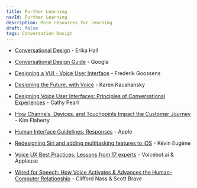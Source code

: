 ```yaml
---
title: Further Learning
navId: Further Learning
description: More resources for learning
draft: false
tags: Conversation Design
---
```


- [Conversational Design](https://www.amazon.com/Conversational-Design-Erika-Hall/dp/1937557677) - Erika Hall

- [Conversational Design Guide](https://developers.google.com/assistant/actions/design) - Google

- [Designing a VUI - Voice User Interface](https://uxplanet.org/designing-a-vui-voice-user-interface-c0b3b9b57ace) - Frederik Goossens

- [Designing the Future, with Voice](https://vimeo.com/288109032) - Karen Kaushansky

- [Designing Voice User Interfaces: Principles of Conversational Experiences](https://www.amazon.com/Designing-Voice-User-Interfaces-Conversational/dp/1491955414) - Cathy Pearl

- [How Channels, Devices, and Touchpoints Impact the Customer Journey](https://www.nngroup.com/articles/channels-devices-touchpoints/) - Kim Flaherty

- [Human Interface Guidelines: Responses](https://developer.apple.com/design/human-interface-guidelines/sirikit/overview/responses/) - Apple

- [Redesigning Siri and adding multitasking features to iOS](https://uxdesign.cc/redesigning-siri-and-adding-multitasking-features-to-ios-70c2f1a1569b) - Kévin Eugène

- [Voice UX Best Practices: Lessons from 17 experts](https://voicebot.ai/2018/09/11/voice-ux-best-practices-ebook-over-100-insights-from-17-experts/) - Voicebot.ai & Applause

- [Wired for Speech: How Voice Activates & Advances the Human-Computer Relationship](https://www.amazon.com/Wired-Speech-Activates-Human-Computer-Relationship-ebook/dp/B001949SMM) - Clifford Nass & Scott Brave
